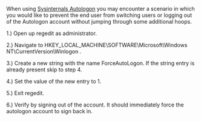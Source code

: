 When using [Sysinternals Autologon](https://learn.microsoft.com/en-us/sysinternals/downloads/autologon) you may encounter a scenario in which you would like to prevent the end user from switching users or logging out of the Autologon account without jumping through some 
additional hoops.

1.) Open up regedit as administrator.

2.) Navigate to HKEY_LOCAL_MACHINE\SOFTWARE\Microsoft\Windows NT\CurrentVersion\Winlogon .

3.) Create a new string with the name ForceAutoLogon. If the string entry is already present skip to step 4.

4.) Set the value of the new entry to 1.

5.) Exit regedit.

6.) Verify by signing out of the account. It should immediately force the autologon account to sign back in.
